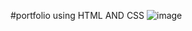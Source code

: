 #portfolio using HTML AND CSS
![image](https://github.com/digeesh038/portfolio-html/assets/142462750/630b0345-04c1-4e31-9302-39f3266e07c6)

